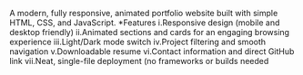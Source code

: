 A modern, fully responsive, animated portfolio website built with simple HTML, CSS, and JavaScript.
*Features
i.Responsive design (mobile and desktop friendly)
ii.Animated sections and cards for an engaging browsing experience
iii.Light/Dark mode switch
iv.Project filtering and smooth navigation
v.Downloadable resume
vi.Contact information and direct GitHub link
vii.Neat, single-file deployment (no frameworks or builds needed
